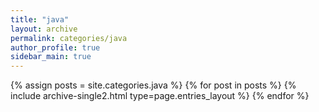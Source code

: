 ```yaml
---
title: "java"
layout: archive
permalink: categories/java
author_profile: true
sidebar_main: true
---
```



{% assign posts = site.categories.java %}
{% for post in posts %} {% include archive-single2.html type=page.entries_layout %} {% endfor %}